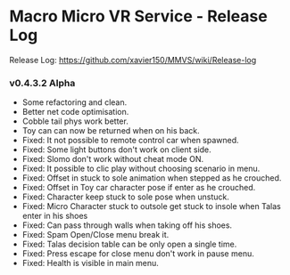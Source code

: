 # Macro Micro VR Service - Release Log
Release Log: https://github.com/xavier150/MMVS/wiki/Release-log

###  v0.4.3.2 Alpha
- Some refactoring and clean.
- Better net code optimisation.
- Cobble tail phys work better.
- Toy can can now be returned when on his back.
- Fixed: It not possible to remote control car when spawned.
- Fixed: Some light buttons don't work on client side.
- Fixed: Slomo don't work without cheat mode ON.
- Fixed: It possible to clic play without choosing scenario in menu.
- Fixed: Offset in stuck to sole animation when stepped as he crouched.
- Fixed: Offset in Toy car character pose if enter as he crouched.
- Fixed: Character keep stuck to sole pose when unstuck.
- Fixed: Micro Character stuck to outsole get stuck to insole when Talas enter in his shoes
- Fixed: Can pass through walls when taking off his shoes.
- Fixed: Spam Open/Close menu break it.
- Fixed: Talas decision table can be only open a single time.
- Fixed: Press escape for close menu don't work in pause menu.
- Fixed: Health is visible in main menu.

